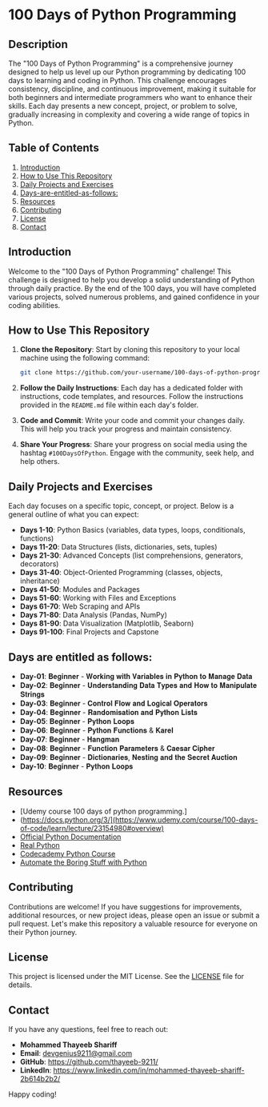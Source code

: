 # 100 Days of Python Programming

## Description

The "100 Days of Python Programming" is a comprehensive journey designed to help us level up our Python programming by dedicating 100 days to learning and coding in Python. This challenge encourages consistency, discipline, and continuous improvement, making it suitable for both beginners and intermediate programmers who want to enhance their skills. Each day presents a new concept, project, or problem to solve, gradually increasing in complexity and covering a wide range of topics in Python.

## Table of Contents

1. [Introduction](#introduction)
2. [How to Use This Repository](#how-to-use-this-repository)
3. [Daily Projects and Exercises](#daily-projects-and-exercises)
4. [Days-are-entitled-as-follows:](https://github.com/thayeeb-9211/100_days_of_python_programming/blob/main/README.md#days-are-entitled-as-follows)
5. [Resources](#resources)
6. [Contributing](#contributing)
7. [License](#license)
8. [Contact](#contact)

## Introduction

Welcome to the "100 Days of Python Programming" challenge! This challenge is designed to help you develop a solid understanding of Python through daily practice. By the end of the 100 days, you will have completed various projects, solved numerous problems, and gained confidence in your coding abilities.

## How to Use This Repository

1. **Clone the Repository**: Start by cloning this repository to your local machine using the following command:
    ```bash
    git clone https://github.com/your-username/100-days-of-python-programming.git
    ```

2. **Follow the Daily Instructions**: Each day has a dedicated folder with instructions, code templates, and resources. Follow the instructions provided in the `README.md` file within each day's folder.

3. **Code and Commit**: Write your code and commit your changes daily. This will help you track your progress and maintain consistency.

4. **Share Your Progress**: Share your progress on social media using the hashtag `#100DaysOfPython`. Engage with the community, seek help, and help others.

## Daily Projects and Exercises

Each day focuses on a specific topic, concept, or project. Below is a general outline of what you can expect:

- **Days 1-10**: Python Basics (variables, data types, loops, conditionals, functions)
- **Days 11-20**: Data Structures (lists, dictionaries, sets, tuples)
- **Days 21-30**: Advanced Concepts (list comprehensions, generators, decorators)
- **Days 31-40**: Object-Oriented Programming (classes, objects, inheritance)
- **Days 41-50**: Modules and Packages
- **Days 51-60**: Working with Files and Exceptions
- **Days 61-70**: Web Scraping and APIs
- **Days 71-80**: Data Analysis (Pandas, NumPy)
- **Days 81-90**: Data Visualization (Matplotlib, Seaborn)
- **Days 91-100**: Final Projects and Capstone

## Days are entitled as follows:
- **Day-01**: 𝐁𝐞𝐠𝐢𝐧𝐧𝐞𝐫 - 𝐖𝐨𝐫𝐤𝐢𝐧𝐠 𝐰𝐢𝐭𝐡 𝐕𝐚𝐫𝐢𝐚𝐛𝐥𝐞𝐬 𝐢𝐧 𝐏𝐲𝐭𝐡𝐨𝐧 𝐭𝐨 𝐌𝐚𝐧𝐚𝐠𝐞 𝐃𝐚𝐭𝐚
- **Day-02**: 𝐁𝐞𝐠𝐢𝐧𝐧𝐞𝐫 - 𝐔𝐧𝐝𝐞𝐫𝐬𝐭𝐚𝐧𝐝𝐢𝐧𝐠 𝐃𝐚𝐭𝐚 𝐓𝐲𝐩𝐞𝐬 𝐚𝐧𝐝 𝐇𝐨𝐰 𝐭𝐨 𝐌𝐚𝐧𝐢𝐩𝐮𝐥𝐚𝐭𝐞 𝐒𝐭𝐫𝐢𝐧𝐠𝐬
- **Day-03**: 𝐁𝐞𝐠𝐢𝐧𝐧𝐞𝐫 - 𝐂𝐨𝐧𝐭𝐫𝐨𝐥 𝐅𝐥𝐨𝐰 𝐚𝐧𝐝 𝐋𝐨𝐠𝐢𝐜𝐚𝐥 𝐎𝐩𝐞𝐫𝐚𝐭𝐨𝐫𝐬
- **Day-04**: 𝐁𝐞𝐠𝐢𝐧𝐧𝐞𝐫 - 𝐑𝐚𝐧𝐝𝐨𝐦𝐢𝐬𝐚𝐭𝐢𝐨𝐧 𝐚𝐧𝐝 𝐏𝐲𝐭𝐡𝐨𝐧 𝐋𝐢𝐬𝐭𝐬
- **Day-05**: 𝐁𝐞𝐠𝐢𝐧𝐧𝐞𝐫 - 𝐏𝐲𝐭𝐡𝐨𝐧 𝐋𝐨𝐨𝐩𝐬
- **Day-06**: 𝐁𝐞𝐠𝐢𝐧𝐧𝐞𝐫 - 𝐏𝐲𝐭𝐡𝐨𝐧 𝐅𝐮𝐧𝐜𝐭𝐢𝐨𝐧𝐬 & 𝐊𝐚𝐫𝐞𝐥
- **Day-07**: 𝐁𝐞𝐠𝐢𝐧𝐧𝐞𝐫 - 𝐇𝐚𝐧𝐠𝐦𝐚𝐧
- **Day-08**: 𝐁𝐞𝐠𝐢𝐧𝐧𝐞𝐫 - 𝐅𝐮𝐧𝐜𝐭𝐢𝐨𝐧 𝐏𝐚𝐫𝐚𝐦𝐞𝐭𝐞𝐫𝐬 & 𝐂𝐚𝐞𝐬𝐚𝐫 𝐂𝐢𝐩𝐡𝐞𝐫
- **Day-09**: 𝐁𝐞𝐠𝐢𝐧𝐧𝐞𝐫 - 𝐃𝐢𝐜𝐭𝐢𝐨𝐧𝐚𝐫𝐢𝐞𝐬, 𝐍𝐞𝐬𝐭𝐢𝐧𝐠 𝐚𝐧𝐝 𝐭𝐡𝐞 𝐒𝐞𝐜𝐫𝐞𝐭 𝐀𝐮𝐜𝐭𝐢𝐨𝐧
- **Day-10**: 𝐁𝐞𝐠𝐢𝐧𝐧𝐞𝐫 - 𝐏𝐲𝐭𝐡𝐨𝐧 𝐋𝐨𝐨𝐩𝐬
## Resources

- [Udemy course 100 days of python programming.]
- (https://docs.python.org/3/](https://www.udemy.com/course/100-days-of-code/learn/lecture/23154980#overview)
- [Official Python Documentation](https://docs.python.org/3/)
- [Real Python](https://realpython.com/)
- [Codecademy Python Course](https://www.codecademy.com/learn/learn-python-3)
- [Automate the Boring Stuff with Python](https://automatetheboringstuff.com/)

## Contributing

Contributions are welcome! If you have suggestions for improvements, additional resources, or new project ideas, please open an issue or submit a pull request. Let's make this repository a valuable resource for everyone on their Python journey.

## License

This project is licensed under the MIT License. See the [LICENSE](LICENSE) file for details.

## Contact

If you have any questions, feel free to reach out:

- **Mohammed Thayeeb Shariff**
- **Email**: devgenius9211@gmail.com 
- **GitHub**: https://github.com/thayeeb-9211/
- **LinkedIn**: https://www.linkedin.com/in/mohammed-thayeeb-shariff-2b614b2b2/

Happy coding!
